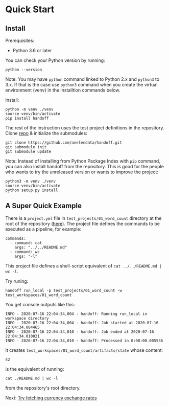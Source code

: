 # Quick Start

## Install

Prerequisites:

- Python 3.6 or later

You can check your Python version by running:
```
python --version
```

Note: You may have `python` command linked to Python 2.x and `python3` to 3.x.
If that is the case use `python3` command when you create the virtual
environment (venv) in the installtion commands below.

Install:
```
python -m venv ./venv
source venv/bin/activate
pip install handoff
```

The rest of the instruction uses the test project definitions in the repository.
Clone [repo](https://github.com/anelendata/handoff) & initialize the submodules:
```
git clone https://github.com/anelendata/handoff.git
git submodule init
git submodule update
```

Note: Instead of installing from Python Package Index with `pip` command, you can
also install handoff from the repository. This is good for the people who
wants to try the unreleased version or wants to improve the project:
```
python3 -m venv ./venv
source venv/bin/activate
python setup.py install
```

## A Super Quick Example

There is a `project.yml` file in `test_projects/01_word_count` directory at
the root of the repository ([here](https://github.com/anelendata/handoff/blob/master/test_projects/01_word_count/project.yml)).
The project file defines the commands to be executed as a pipeline, for example:
```
commands:
  - command: cat
    args: "../../README.md"
  - command: wc
    args: "-l"
```

This project file defines a shell-script equivalent of
`cat ../../README.md | wc -l`.

Try runing:
```
handoff run_local -p test_projects/01_word_count -w test_workspaces/01_word_count
```

You get console outputs like this:
```
INFO - 2020-07-16 22:04:34,004 - handoff: Running run_local in workspace directory
INFO - 2020-07-16 22:04:34,004 - handoff: Job started at 2020-07-16 22:04:34.004465
INFO - 2020-07-16 22:04:34,010 - handoff: Job ended at 2020-07-16 22:04:34.010021
INFO - 2020-07-16 22:04:34,010 - handoff: Processed in 0:00:00.005556
```

It creates `test_workspaces/01_word_count/artifacts/state` whose content:
```
42
```
is the equivalent of running:
```
cat ./README.md | wc -l
```
from the repository's root directory.

Next: [Try fetching currency exchange rates](venv_config)
